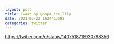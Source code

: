 ```yaml
--- 
layout: post 
title: Tweet by @nope_its_lily 
date: 2021-06-22 1624413592 
categories: twitter 
--- 
```

https://twitter.com/o/status/1407518718930788356
